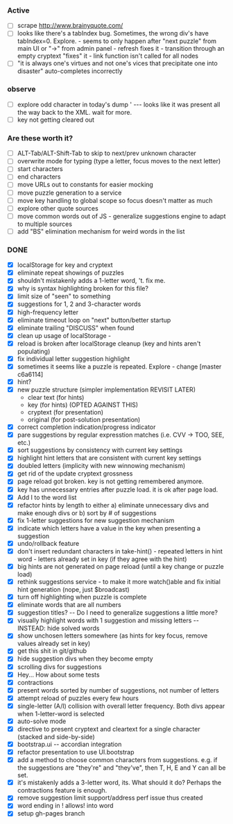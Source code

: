 
### Active
- [ ] scrape http://www.brainyquote.com/
- [ ] looks like there's a tabIndex bug.  Sometimes, the wrong div's have tabIndex=0. Explore.
      - seems to only happen after "next puzzle" from main UI or "->" from admin panel
      - refresh fixes it
      - transition through an empty cryptext "fixes" it
      - link function isn't called for all nodes
-[ ] "it is always one's virtues and not one's vices that precipitate one into disaster" auto-completes incorrectly

### observe
- [ ] explore odd character in today's dump ' --- looks like it was present all the way back to the XML.  wait for more.
- [ ] key not getting cleared out

### Are these worth it?
- [ ] ALT-Tab/ALT-Shift-Tab to skip to next/prev unknown character
- [ ] overwrite mode for typing (type a letter, focus moves to the next letter)
- [ ] start characters
- [ ] end characters
- [ ] move URLs out to constants for easier mocking
- [ ] move puzzle generation to a service
- [ ] move key handling to global scope so focus doesn't matter as much
- [ ] explore other quote sources
- [ ] move common words out of JS - generalize suggestions engine to adapt to multiple sources
- [ ] add "BS" elimination mechanism for weird words in the list

### DONE
- [x] localStorage for key and cryptext
- [x] eliminate repeat showings of puzzles
- [x] shouldn't mistakenly adds a 1-letter word, 't.  fix me.
- [x] why is syntax highlighting broken for this file?
- [x] limit size of "seen" to something 
- [x] suggestions for 1, 2 and 3-character words
- [x] high-frequency letter
- [x] eliminate timeout loop on "next" button/better startup
- [x] eliminate trailing "DISCUSS" when found
- [x] clean up usage of localStorage - 
- [x] reload is broken after localStorage cleanup (key and hints aren't populating)
- [x] fix individual letter suggestion highlight
- [x] sometimes it seems like a puzzle is repeated.  Explore - change [master c6a6114]
- [X] hint?
- [X] new puzzle structure (simpler implementation REVISIT LATER) 
    - clear text (for hints)
    - key (for hints) (OPTED AGAINST THIS)
    - cryptext (for presentation)
    - original (for post-solution presentation)
- [x] correct completion indication/progress indicator
- [x] pare suggestions by regular expresstion matches (i.e. CVV -> TOO, SEE, etc.)
- [x] sort suggestions by consistency with current key settings
- [x] highlight hint letters that are consistent with current key settings
- [x] doubled letters (implicity with new winnowing mechanism)
- [x] get rid of the update cryptext grossness
- [x] page reload got broken.  key is not getting remembered anymore.
- [x] key has unnecessary entries after puzzle load.  it is ok after page load.
- [x] Add I to the word list
- [x] refactor hints by length to either a) eliminate unnecessary divs and make enough divs or b) sort by # of suggestions
- [x] fix 1-letter suggestions for new suggestion mechanism
- [x] indicate which letters have a value in the key when presenting a suggestion
- [x] undo/rollback feature
- [x] don't insert redundant characters in take-hint() 
      - repeated letters in hint word
      - letters already set in key (if they agree with the hint)
- [x] big hints are not generated on page reload (until a key change or puzzle load)
- [x] rethink suggestions service - to make it more watch()able and fix initial hint generation (nope, just $broadcast)
- [x] turn off highlighting when puzzle is complete
- [x] eliminate words that are all numbers
- [x] suggestion titles? -- Do I need to generalize suggestions a little more?
- [x] visually highlight words with 1 suggestion and missing letters -- INSTEAD: hide solved words
- [x] show unchosen letters somewhere (as hints for key focus, remove values already set in key)
- [x] get this shit in git/github
- [x] hide suggestion divs when they become empty
- [x] scrolling divs for suggestions
- [x] Hey... How about some tests
- [x] contractions
- [x] present words sorted by number of suggestions, not number of letters
- [x] attempt reload of puzzles every few hours
- [x] single-letter (A/I) collision with overall letter frequency.  Both divs appear when 1-letter-word is selected
- [x] auto-solve mode
- [x] directive to present cryptext and cleartext for a single character (stacked and side-by-side)
- [x] bootstrap.ui -- accordian integration
- [x] refactor presentation to use UI.bootstrap
- [x] add a method to choose common characters from suggestions.  e.g. if the suggestions are "they're" and "they've", then T, H, E and Y can all be set.
- [x] it's mistakenly adds a 3-letter word, its.  What should it do? Perhaps the contractions feature is enough.
- [x] remove suggestion limit support/address perf issue thus created
- [x] word ending in ! allows! into word
- [x] setup gh-pages branch
